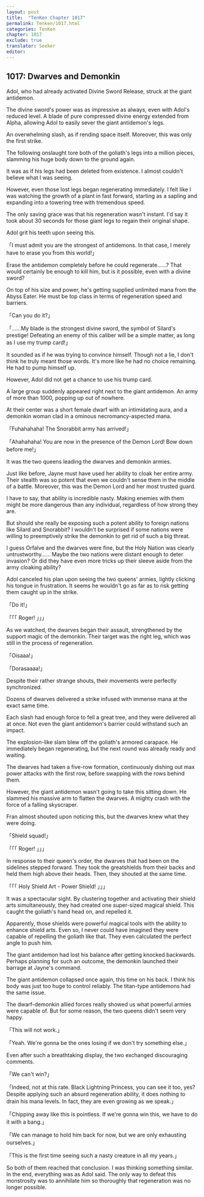 ```yaml
---
layout: post
title:  "TenKen Chapter 1017"
permalink: Tenken/1017.html
categories: TenKen
chapter: 1017
exclude: true
translator: Seeker
editor: 
---
```

<h2>1017: Dwarves and Demonkin</h2>

 Adol, who had already activated Divine Sword Release, struck at the giant antidemon.

 The divine sword's power was as impressive as always, even with Adol's reduced level. A blade of pure compressed divine energy extended from Alpha, allowing Adol to easily sever the giant antidemon's legs.

 An overwhelming slash, as if rending space itself. Moreover, this was only the first strike.

 The following onslaught tore both of the goliath's legs into a million pieces, slamming his huge body down to the ground again.

 It was as if his legs had been deleted from existence. I almost couldn't believe what I was seeing.

 However, even those lost legs began regenerating immediately. I felt like I was watching the growth of a plant in fast forward, starting as a sapling and expanding into a towering tree with tremendous speed.

 The only saving grace was that his regeneration wasn't instant. I'd say it took about 30 seconds for those giant legs to regain their original shape.

 Adol grit his teeth upon seeing this.

「I must admit you are the strongest of antidemons. In that case, I merely have to erase you from this world!」

 Erase the antidemon completely before he could regenerate……? That would certainly be enough to kill him, but is it possible, even with a divine sword?

 On top of his size and power, he's getting supplied unlimited mana from the Abyss Eater. He must be top class in terms of regeneration speed and barriers.

「Can you do it?」

「……My blade is the strongest divine sword, the symbol of Silard's prestige! Defeating an enemy of this caliber will be a simple matter, as long as I use my trump card!」

 It sounded as if he was trying to convince himself. Though not a lie, I don't think he truly meant those words. It's more like he had no choice remaining. He had to pump himself up.

 However, Adol did not get a chance to use his trump card.

 A large group suddenly appeared right next to the giant antidemon. An army of more than 1000, popping up out of nowhere.

 At their center was a short female dwarf with an intimidating aura, and a demonkin woman clad in a ominous necromancy-aspected mana.

「Fuhahahaha! The Snorabbit army has arrived!」

「Ahahahaha! You are now in the presence of the Demon Lord! Bow down before me!」

 It was the two queens leading the dwarves and demonkin armies.

 Just like before, Jayne must have used her ability to cloak her entire army. Their stealth was so potent that even we couldn't sense them in the middle of a battle. Moreover, this was the Demon Lord and her most trusted guard.

 I have to say, that ability is incredible nasty. Making enemies with them might be more dangerous than any individual, regardless of how strong they are.

 But should she really be exposing such a potent ability to foreign nations like Silard and Snorabbit? I wouldn't be surprised if some nations were willing to preemptively strike the demonkin to get rid of such a big threat.

 I guess Orfalve and the dwarves were fine, but the Holy Nation was clearly untrustworthy…… Maybe the two nations were distant enough to deter invasion? Or did they have even more tricks up their sleeve aside from the army cloaking ability?

 Adol canceled his plan upon seeing the two queens' armies, lightly clicking his tongue in frustration. It seems he wouldn't go as far as to risk getting them caught up in the strike.

「Do it!」

「「「 Roger! 」」」

 As we watched, the dwarves began their assault, strengthened by the support magic of the demonkin. Their target was the right leg, which was still in the process of regeneration.

「Oisaaa!」

「Dorasaaaa!」

 Despite their rather strange shouts, their movements were perfectly synchronized.

 Dozens of dwarves delivered a strike infused with immense mana at the exact same time.

 Each slash had enough force to fell a great tree, and they were delivered all at once. Not even the giant antidemon's barrier could withstand such an impact.

 The explosion-like slam blew off the goliath's armored carapace. He immediately began regenerating, but the next round was already ready and waiting.

 The dwarves had taken a five-row formation, continuously dishing out max power attacks with the first row, before swapping with the rows behind them.

 However, the giant antidemon wasn't going to take this sitting down. He slammed his massive arm to flatten the dwarves. A mighty crash with the force of a falling skyscraper.

 Fran almost shouted upon noticing this, but the dwarves knew what they were doing.

「Shield squad!」

「「「 Roger! 」」」

 In response to their queen's order, the dwarves that had been on the sidelines stepped forward. They took the greatshields from their backs and held them high above their heads. Then, they shouted at the same time.

「「「 Holy Shield Art - Power Shield! 」」」

 It was a spectacular sight. By clustering together and activating their shield arts simultaneously, they had created one super-sized magical shield. This caught the goliath's hand head on, and repelled it.

 Apparently, those shields were powerful magical tools with the ability to enhance shield arts. Even so, I never could have imagined they were capable of repelling the goliath like that. They even calculated the perfect angle to push him.

 The giant antidemon had lost his balance after getting knocked backwards. Perhaps planning for such an outcome, the demonkin launched their barrage at Jayne's command.

 The giant antidemon collapsed once again, this time on his back. I think his body was just too huge to control reliably. The titan-type antidemons had the same issue.

 The dwarf-demonkin allied forces really showed us what powerful armies were capable of. But for some reason, the two queens didn't seem very happy.

「This will not work.」

「Yeah. We're gonna be the ones losing if we don't try something else.」

 Even after such a breathtaking display, the two exchanged discouraging comments.

「We can't win?」

「Indeed, not at this rate. Black Lightning Princess, you can see it too, yes? Despite applying such an absurd regeneration ability, it does nothing to drain his mana levels. In fact, they are even growing as we speak.」

「Chipping away like this is pointless. If we're gonna win this, we have to do it with a bang.」

「We can manage to hold him back for now, but we are only exhausting ourselves.」

「This is the first time seeing such a nasty creature in all my years.」

 So both of them reached that conclusion. I was thinking something similar. In the end, everything was as Adol said. The only way to defeat this monstrosity was to annihilate him so thoroughly that regeneration was no longer possible.



